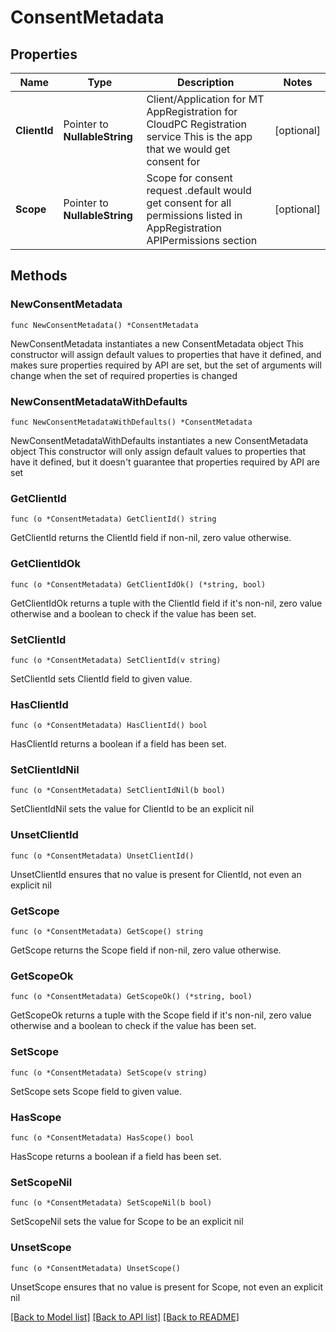 # ConsentMetadata

## Properties

Name | Type | Description | Notes
------------ | ------------- | ------------- | -------------
**ClientId** | Pointer to **NullableString** | Client/Application for MT AppRegistration for CloudPC Registration service  This is the app that we would get consent for | [optional] 
**Scope** | Pointer to **NullableString** | Scope for consent request  .default would get consent for all permissions listed in AppRegistration APIPermissions section | [optional] 

## Methods

### NewConsentMetadata

`func NewConsentMetadata() *ConsentMetadata`

NewConsentMetadata instantiates a new ConsentMetadata object
This constructor will assign default values to properties that have it defined,
and makes sure properties required by API are set, but the set of arguments
will change when the set of required properties is changed

### NewConsentMetadataWithDefaults

`func NewConsentMetadataWithDefaults() *ConsentMetadata`

NewConsentMetadataWithDefaults instantiates a new ConsentMetadata object
This constructor will only assign default values to properties that have it defined,
but it doesn't guarantee that properties required by API are set

### GetClientId

`func (o *ConsentMetadata) GetClientId() string`

GetClientId returns the ClientId field if non-nil, zero value otherwise.

### GetClientIdOk

`func (o *ConsentMetadata) GetClientIdOk() (*string, bool)`

GetClientIdOk returns a tuple with the ClientId field if it's non-nil, zero value otherwise
and a boolean to check if the value has been set.

### SetClientId

`func (o *ConsentMetadata) SetClientId(v string)`

SetClientId sets ClientId field to given value.

### HasClientId

`func (o *ConsentMetadata) HasClientId() bool`

HasClientId returns a boolean if a field has been set.

### SetClientIdNil

`func (o *ConsentMetadata) SetClientIdNil(b bool)`

 SetClientIdNil sets the value for ClientId to be an explicit nil

### UnsetClientId
`func (o *ConsentMetadata) UnsetClientId()`

UnsetClientId ensures that no value is present for ClientId, not even an explicit nil
### GetScope

`func (o *ConsentMetadata) GetScope() string`

GetScope returns the Scope field if non-nil, zero value otherwise.

### GetScopeOk

`func (o *ConsentMetadata) GetScopeOk() (*string, bool)`

GetScopeOk returns a tuple with the Scope field if it's non-nil, zero value otherwise
and a boolean to check if the value has been set.

### SetScope

`func (o *ConsentMetadata) SetScope(v string)`

SetScope sets Scope field to given value.

### HasScope

`func (o *ConsentMetadata) HasScope() bool`

HasScope returns a boolean if a field has been set.

### SetScopeNil

`func (o *ConsentMetadata) SetScopeNil(b bool)`

 SetScopeNil sets the value for Scope to be an explicit nil

### UnsetScope
`func (o *ConsentMetadata) UnsetScope()`

UnsetScope ensures that no value is present for Scope, not even an explicit nil

[[Back to Model list]](../README.md#documentation-for-models) [[Back to API list]](../README.md#documentation-for-api-endpoints) [[Back to README]](../README.md)


